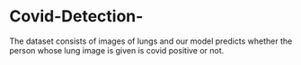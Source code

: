 # Covid-Detection-

The dataset consists of images of lungs and our model predicts whether the person whose lung image is given is covid positive or not.
